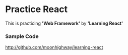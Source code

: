 # Practice React

This is practicing **'Web Framework'** by **'Learning React'** 

### Sample Code 
http://github.com/moonhighway/learning-react
